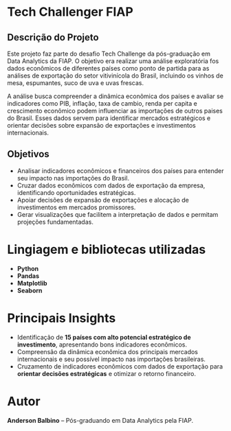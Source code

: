 # Tech Challenger FIAP

## Descrição do Projeto

Este projeto faz parte do desafio Tech Challenge da pós-graduação em Data Analytics da FIAP. O objetivo era realizar uma análise exploratória fos dados econômicos de diferentes países como ponto de partida para as análises de exportação do setor vitivinícola do Brasil, incluindo os vinhos de mesa, espumantes, suco de uva e uvas frescas.  

A análise busca compreender a dinâmica econômica dos países e avaliar se indicadores como PIB, inflação, taxa de cambio, renda per capita e crescimento econômico podem influenciar as importações de outros paises do Brasil. Esses dados servem para identificar mercados estratégicos e orientar decisões sobre expansão de exportações e investimentos internacionais.

## Objetivos

- Analisar indicadores econômicos e financeiros dos países para entender seu impacto nas importações do Brasil.  
- Cruzar dados econômicos com dados de exportação da empresa, identificando oportunidades estratégicas.  
- Apoiar decisões de expansão de exportações e alocação de investimentos em mercados promissores.  
- Gerar visualizações que facilitem a interpretação de dados e permitam projeções fundamentadas.

# Lingiagem e bibliotecas utilizadas 

- **Python**
- **Pandas**
- **Matplotlib**
- **Seaborn**

# Principais Insights

- Identificação de **15 países com alto potencial estratégico de investimento**, apresentando bons indicadores econômicos.  
- Compreensão da dinâmica econômica dos principais mercados internacionais e seu possível impacto nas importações brasileiras.  
- Cruzamento de indicadores econômicos com dados de exportação para **orientar decisões estratégicas** e otimizar o retorno financeiro.

# Autor

**Anderson Balbino** – Pós-graduando em Data Analytics pela FIAP.
